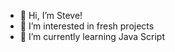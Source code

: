 - 👋 Hi, I’m Steve!
- 👀 I’m interested in fresh projects
- 🌱 I’m currently learning Java Script

<!---
Steve3560/Steve3560 is a ✨ special ✨ repository because its `README.md` (this file) appears on your GitHub profile.
You can click the Preview link to take a look at your changes.
--->
